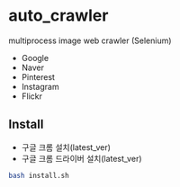 # auto_crawler
multiprocess image web crawler (Selenium)
- Google
- Naver
- Pinterest
- Instagram
- Flickr

## Install
- 구글 크롬 설치(latest_ver)
- 구글 크롬 드라이버 설치(latest_ver)
```bash
bash install.sh
```
